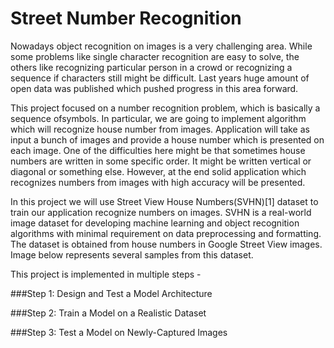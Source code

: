 # Street Number Recognition

Nowadays object recognition on images is a very challenging area. While some problems like single character recognition are easy to solve, the others like recognizing particular person in a crowd or recognizing a sequence if characters still might be difficult. Last years huge amount of open data was published which pushed progress in this area forward.


This project focused on a number recognition problem, which is basically a sequence ofsymbols. In particular, we are going to implement algorithm which will recognize house number from images. Application will take as input a bunch of images and provide a house number which is presented on each image. One of the difficulties here might be that sometimes house numbers are written in some specific order. It might be written vertical or diagonal or something else. However, at the end solid application which recognizes numbers from images with high accuracy will be presented.


In this project we will use Street View House Numbers(SVHN)[1] dataset to train our application recognize numbers on images. SVHN is a real-world image dataset for developing machine learning and object recognition algorithms with minimal requirement on data preprocessing and formatting. The dataset is obtained from house numbers in Google Street View images. Image below represents several samples from this dataset.

This project is implemented in multiple steps -

###Step 1: Design and Test a Model Architecture

###Step 2: Train a Model on a Realistic Dataset

###Step 3: Test a Model on Newly-Captured Images

